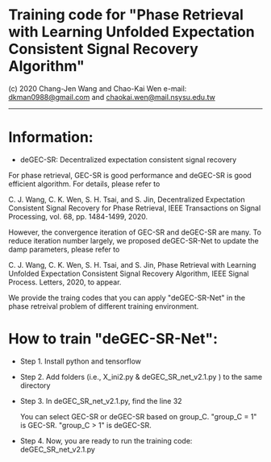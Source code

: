 # Training code for "Phase Retrieval with Learning Unfolded Expectation Consistent Signal Recovery Algorithm"
(c) 2020 Chang-Jen Wang and Chao-Kai Wen e-mail: dkman0988@gmail.com and chaokai.wen@mail.nsysu.edu.tw

--------------------------------------------------------------------------------------------------------------------------
# Information:
- deGEC-SR: Decentralized expectation consistent signal recovery

For phase retrieval, GEC-SR is good performance and deGEC-SR is good efficient algorithm. For details, please refer to 

C. J. Wang, C. K. Wen, S. H. Tsai, and S. Jin, Decentralized Expectation Consistent Signal Recovery for Phase Retrieval, IEEE Transactions on Signal Processing, vol. 68, pp. 1484-1499, 2020.

However, the convergence iteration of GEC-SR and deGEC-SR are many. To reduce iteration number largely, we proposed deGEC-SR-Net to update the damp parameters, please refer to

C. J. Wang, C. K. Wen, S. H. Tsai, and S. Jin, Phase Retrieval with Learning Unfolded Expectation Consistent Signal Recovery Algorithm, IEEE Signal Process. Letters, 2020, to appear.

We provide the traing codes that you can apply "deGEC-SR-Net" in the  phase retreival problem of different training environment.


# How to train "deGEC-SR-Net":

- Step 1. Install python and tensorflow
  
- Step 2. Add folders (i.e., X_ini2.py & deGEC_SR_net_v2.1.py ) to the same directory
  
- Step 3. In deGEC_SR_net_v2.1.py, find the line 32  

  You can select GEC-SR or deGEC-SR based on group_C. "group_C = 1" is GEC-SR. "group_C > 1" is deGEC-SR.
  
- Step 4. Now, you are ready to run the training code:
 deGEC_SR_net_v2.1.py
 
